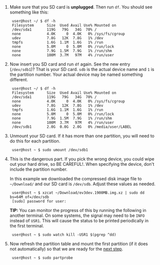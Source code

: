 1. Make sure that you SD card is **unplugged**. Then run `df`. You should see something like this:

        user@host ~/ $ df -h
        Filesystem      Size  Used Avail Use% Mounted on
        /dev/sda1       119G   79G   34G  70% /
        none            4.0K     0  4.0K   0% /sys/fs/cgroup
        udev            7.8G   12K  7.8G   1% /dev
        tmpfs           1.6G  1.1M  1.6G   1% /run
        none            5.0M     0  5.0M   0% /run/lock
        none            7.9G  1.5M  7.9G   1% /run/shm
        none            100M  3.7M   97M   4% /run/user

2. Now insert you SD card and run `df` again. See the new entry (`/dev/sdb1`)? That is your SD card. `sdb` is the actual device name and `1` is the partition number. Your actual device may be named something different.

        user@host ~/ $ df -h
        Filesystem      Size  Used Avail Use% Mounted on
        /dev/sda1       119G   79G   34G  70% /
        none            4.0K     0  4.0K   0% /sys/fs/cgroup
        udev            7.8G   12K  7.8G   1% /dev
        tmpfs           1.6G  1.1M  1.6G   1% /run
        none            5.0M     0  5.0M   0% /run/lock
        none            7.9G  1.5M  7.9G   1% /run/shm
        none            100M  3.7M   97M   4% /run/user
        /dev/sdb1       2.0G  0.0G  2.0G   0% /media/user/LABEL

3. Unmount your SD card. If it has more than one partition, you will need to do this for each partition.

        user@host ~ $ sudo umount /dev/sdb1

4. This is the dangerous part. If you pick the wrong device, you could wipe out your hard drive, so BE CAREFUL!. When specifying the device, don't include the partition number.

    In this example we downloaded the compressed disk image file to `~/Download/` and our SD card is `/dev/sdb`. Adjust these values as needed.

        user@host ~ $ xzcat ~/Download/ev3dev.1900MB.img.xz | sudo dd bs=64M of=/dev/sdb
        [sudo] password for user:

    **TIP:** You can monitor the progress of this by running the following in another terminal. On some systems, the signal may need to be `INFO` instead of `USR1`. This will cause the status to be printed periodically in the first terminal.

        user@host ~ $ sudo watch kill -USR1 $(pgrep ^dd)

5. Now refresh the partition table and mount the first partition (if it does not automatically) so that we are ready for the [next step](Getting-started-v2#step-4-enable-usb-networking).

        user@host ~ $ sudo partprobe
